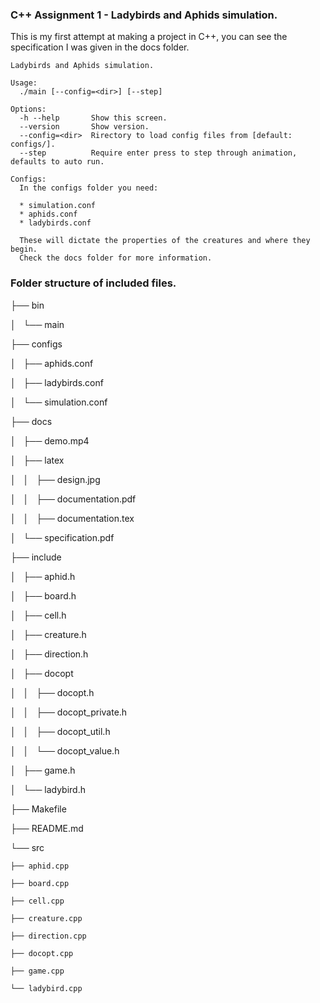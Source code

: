 ### C++ Assignment 1 - Ladybirds and Aphids simulation. 

This is my first attempt at making a project in C++, you can see the specification I was given in the docs folder. 

    Ladybirds and Aphids simulation.

    Usage:
      ./main [--config=<dir>] [--step]

    Options:
      -h --help       Show this screen.
      --version       Show version.
      --config=<dir>  Rirectory to load config files from [default: configs/].
      --step          Require enter press to step through animation, defaults to auto run.

    Configs:
      In the configs folder you need:
      
      * simulation.conf
      * aphids.conf
      * ladybirds.conf

      These will dictate the properties of the creatures and where they begin. 
      Check the docs folder for more information.


### Folder structure of included files. 

├── bin

│   └── main

├── configs

│   ├── aphids.conf

│   ├── ladybirds.conf

│   └── simulation.conf

├── docs

│   ├── demo.mp4

│   ├── latex

│   │   ├── design.jpg

│   │   ├── documentation.pdf

│   │   ├── documentation.tex

│   └── specification.pdf

├── include

│   ├── aphid.h

│   ├── board.h

│   ├── cell.h

│   ├── creature.h

│   ├── direction.h

│   ├── docopt

│   │   ├── docopt.h

│   │   ├── docopt_private.h

│   │   ├── docopt_util.h

│   │   └── docopt_value.h

│   ├── game.h

│   └── ladybird.h

├── Makefile

├── README.md

└── src

    ├── aphid.cpp

    ├── board.cpp

    ├── cell.cpp

    ├── creature.cpp

    ├── direction.cpp

    ├── docopt.cpp

    ├── game.cpp

    └── ladybird.cpp
